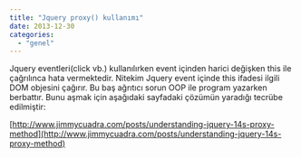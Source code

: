 ```yaml
---
title: "Jquery proxy() kullanımı"
date: 2013-12-30
categories: 
  - "genel"
---
```


Jquery eventleri(click vb.) kullanılırken event içinden harici değişken this ile çağrılınca hata vermektedir. Nitekim Jquery event içinde this ifadesi ilgili DOM objesini çağırır. Bu baş ağrıtıcı sorun OOP ile program yazarken berbattır. Bunu aşmak için aşağıdaki sayfadaki çözümün yaradığı tecrübe edilmiştir:  
  
[http://www.jimmycuadra.com/posts/understanding-jquery-14s-proxy-method](http://www.jimmycuadra.com/posts/understanding-jquery-14s-proxy-method)
